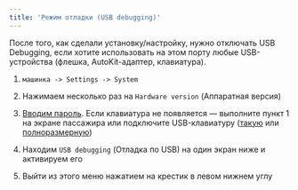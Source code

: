 ```yaml
---
title: 'Режим отладки (USB debugging)'
---
```


После того, как сделали установку/настройку, нужно отключать USB Debugging, если хотите использовать на этом порту любые USB-устройства (флешка, AutoKit-адаптер, клавиатура).

1. `машинка -> Settings -> System`

2. Нажимаем несколько раз на `Hardware version` (Аппаратная версия)

3. [Вводим пароль](password.md). Если клавиатура не появляется — выполните пункт 1 на экране пассажира или подключите USB-клавиатуру ([такую](https://www.ozon.ru/product/klaviatura-ds02036-rongx-k1j7m0-raznotsvetnyy-1745698916/) или [полноразмерную](https://www.ozon.ru/product/klaviatura-provodnaya-usb-garnizon-gk-100-kabel-1-5-m-chernyy-184898304/))

4. Находим `USB debugging` (Отладка по USB) на один экран ниже и активируем его

5. Выйти из этого меню нажатием на крестик в левом нижнем углу
